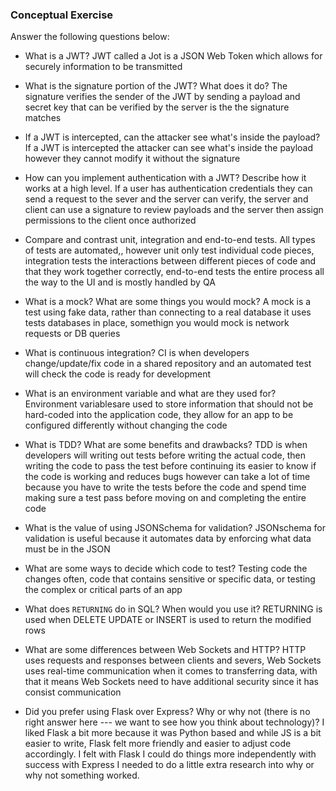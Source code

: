 ### Conceptual Exercise

Answer the following questions below:

- What is a JWT?
JWT called a Jot is a JSON Web Token which allows for securely information to be transmitted

- What is the signature portion of the JWT?  What does it do?
The signature verifies the sender of the JWT by sending a payload and secret key that can be verified by the server is the the signature matches

- If a JWT is intercepted, can the attacker see what's inside the payload?
If a JWT is intercepted the attacker can see what's inside the payload however they cannot modify it without the signature 

- How can you implement authentication with a JWT?  Describe how it works at a high level.
If a user has authentication credentials they can send a request to the sever and the server can verify, the server and client can use a signature to review payloads and the server then assign permissions to the client once authorized 

- Compare and contrast unit, integration and end-to-end tests.
All types of tests are automated,, however unit only test individual code pieces, integration tests the interactions between different pieces of code and that they work together correctly, end-to-end tests the entire process all the way to the UI and is mostly handled by QA

- What is a mock? What are some things you would mock?
A mock is a test using fake data, rather than connecting to a real database it uses tests databases in place, somethign you would mock is network requests or DB queries 

- What is continuous integration?
CI is when developers change/update/fix code in a shared repository and an automated test will check the code is ready for development 

- What is an environment variable and what are they used for?
Environment variablesare used to store information that should not be hard-coded into the application code, they allow for an app to be configured differently without changing the code

- What is TDD? What are some benefits and drawbacks?
TDD is when developers will writing out tests before writing the actual code, then writing the code to pass the test before continuing its easier to know if the code is working and reduces bugs however can take a lot of time because you have to write the tests before the code and spend time making sure a test pass before moving on and completing the entire code 

- What is the value of using JSONSchema for validation?
JSONschema for validation is useful because it automates data by enforcing what data must be in the JSON 

- What are some ways to decide which code to test?
Testing code the changes often, code that contains sensitive or specific data, or testing the complex or critical parts of an app

- What does `RETURNING` do in SQL? When would you use it?
RETURNING is used when DELETE UPDATE or INSERT is used to return the modified rows 

- What are some differences between Web Sockets and HTTP?
HTTP uses requests and responses between clients and severs, Web Sockets uses real-time communication when it comes to transferring data, with that it means Web Sockets need to have additional security since it has consist communication 

- Did you prefer using Flask over Express? Why or why not (there is no right
  answer here --- we want to see how you think about technology)?
I liked Flask a bit more because it was Python based and while JS is a bit easier to write, Flask felt more friendly and easier to adjust code accordingly. I felt with Flask I could do things more independently with success with Express I needed to do a little extra research into why or why not something worked. 